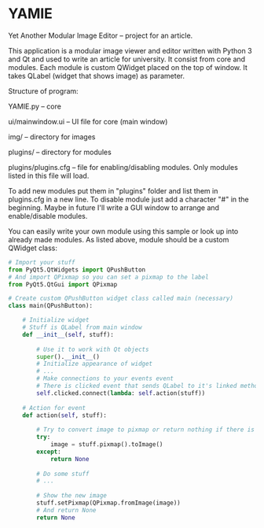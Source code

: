 # YAMIE
Yet Another Modular Image Editor – project for an article.

This application is a modular image viewer and editor written with Python 3 and Qt and used to write an article for university. It consist from core and modules. Each module is custom QWidget placed on the top of window. It takes QLabel (widget that shows image) as parameter.

Structure of program:

YAMIE.py – core

ui/mainwindow.ui – UI file for core (main window)

img/ – directory for images

plugins/ – directory for modules

plugins/plugins.cfg – file for enabling/disabling modules. Only modules listed in this file will load.


To add new modules put them in "plugins" folder and list them in plugins.cfg in a new line. To disable module just add a character "#" in the beginning. Maybe in future I'll write a GUI window to arrange and enable/disable modules.

You can easily write your own module using this sample or look up into already made modules. As listed above, module should be a custom QWidget class:
```python
# Import your stuff
from PyQt5.QtWidgets import QPushButton
# And import QPixmap so you can set a pixmap to the label
from PyQt5.QtGui import QPixmap

# Create custom QPushButton widget class called main (necessary)
class main(QPushButton):

    # Initialize widget
    # Stuff is QLabel from main window
    def __init__(self, stuff):
        
        # Use it to work with Qt objects
        super().__init__()
        # Initialize appearance of widget
        # ...
        # Make connections to your events event
        # There is clicked event that sends QLabel to it's linked method action
        self.clicked.connect(lambda: self.action(stuff))
    
    # Action for event
    def action(self, stuff):
        
        # Try to convert image to pixmap or return nothing if there is no image
        try:
            image = stuff.pixmap().toImage()
        except:
            return None
        
        # Do some stuff
        # ...
        
        # Show the new image
        stuff.setPixmap(QPixmap.fromImage(image))
        # And return None
        return None
```
